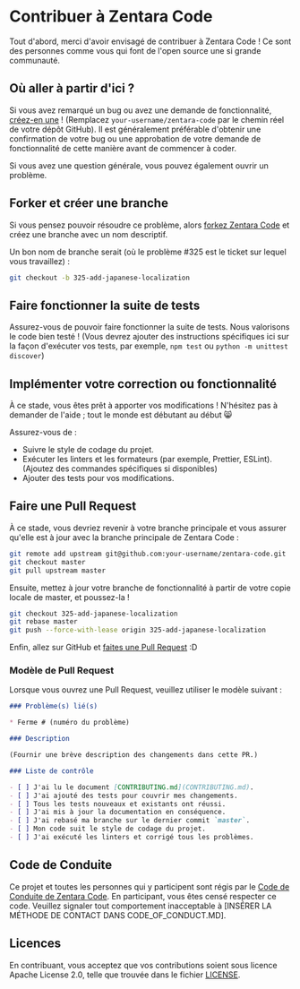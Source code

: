 # Contribuer à Zentara Code

Tout d'abord, merci d'avoir envisagé de contribuer à Zentara Code ! Ce sont des personnes comme vous qui font de l'open source une si grande communauté.

## Où aller à partir d'ici ?

Si vous avez remarqué un bug ou avez une demande de fonctionnalité, [créez-en une](https://github.com/your-username/zentara-code/issues/new/choose) ! (Remplacez `your-username/zentara-code` par le chemin réel de votre dépôt GitHub). Il est généralement préférable d'obtenir une confirmation de votre bug ou une approbation de votre demande de fonctionnalité de cette manière avant de commencer à coder.

Si vous avez une question générale, vous pouvez également ouvrir un problème.

## Forker et créer une branche

Si vous pensez pouvoir résoudre ce problème, alors [forkez Zentara Code](https://github.com/your-username/zentara-code/fork) et créez une branche avec un nom descriptif.

Un bon nom de branche serait (où le problème #325 est le ticket sur lequel vous travaillez) :

```sh
git checkout -b 325-add-japanese-localization
```

## Faire fonctionner la suite de tests

Assurez-vous de pouvoir faire fonctionner la suite de tests. Nous valorisons le code bien testé !
(Vous devrez ajouter des instructions spécifiques ici sur la façon d'exécuter vos tests, par exemple, `npm test` ou `python -m unittest discover`)

## Implémenter votre correction ou fonctionnalité

À ce stade, vous êtes prêt à apporter vos modifications ! N'hésitez pas à demander de l'aide ; tout le monde est débutant au début :smile_cat:

Assurez-vous de :
*   Suivre le style de codage du projet.
*   Exécuter les linters et les formateurs (par exemple, Prettier, ESLint). (Ajoutez des commandes spécifiques si disponibles)
*   Ajouter des tests pour vos modifications.

## Faire une Pull Request

À ce stade, vous devriez revenir à votre branche principale et vous assurer qu'elle est à jour avec la branche principale de Zentara Code :

```sh
git remote add upstream git@github.com:your-username/zentara-code.git
git checkout master
git pull upstream master
```

Ensuite, mettez à jour votre branche de fonctionnalité à partir de votre copie locale de master, et poussez-la !

```sh
git checkout 325-add-japanese-localization
git rebase master
git push --force-with-lease origin 325-add-japanese-localization
```

Enfin, allez sur GitHub et [faites une Pull Request](https://github.com/your-username/zentara-code/compare) :D

### Modèle de Pull Request

Lorsque vous ouvrez une Pull Request, veuillez utiliser le modèle suivant :

```markdown
### Problème(s) lié(s)

* Ferme # (numéro du problème)

### Description

(Fournir une brève description des changements dans cette PR.)

### Liste de contrôle

- [ ] J'ai lu le document [CONTRIBUTING.md](CONTRIBUTING.md).
- [ ] J'ai ajouté des tests pour couvrir mes changements.
- [ ] Tous les tests nouveaux et existants ont réussi.
- [ ] J'ai mis à jour la documentation en conséquence.
- [ ] J'ai rebasé ma branche sur le dernier commit `master`.
- [ ] Mon code suit le style de codage du projet.
- [ ] J'ai exécuté les linters et corrigé tous les problèmes.
```

## Code de Conduite

Ce projet et toutes les personnes qui y participent sont régis par le [Code de Conduite de Zentara Code](CODE_OF_CONDUCT.md). En participant, vous êtes censé respecter ce code. Veuillez signaler tout comportement inacceptable à [INSÉRER LA MÉTHODE DE CONTACT DANS CODE_OF_CONDUCT.MD].

## Licences

En contribuant, vous acceptez que vos contributions soient sous licence Apache License 2.0, telle que trouvée dans le fichier [LICENSE](LICENSE).
